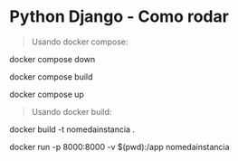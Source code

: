 # Python Django  - Como rodar

> Usando docker compose: 

docker compose down 

docker compose build

docker compose up

> Usando docker build:

docker build -t nomedainstancia .

docker run -p 8000:8000 -v $(pwd):/app nomedainstancia

